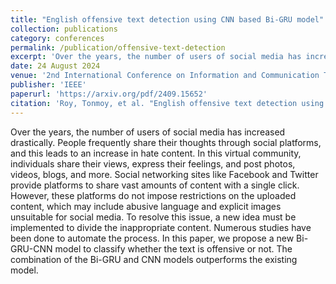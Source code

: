 ```yaml
---
title: "English offensive text detection using CNN based Bi-GRU model"
collection: publications
category: conferences
permalink: /publication/offensive-text-detection
excerpt: 'Over the years, the number of users of social media has increased drastically. People frequently share their thoughts through social platforms, and this leads to an increase in hate content. In this virtual community, individuals share their views, express their feelings, and post photos, videos, blogs, and more. Social networking'
date: 24 August 2024
venue: '2nd International Conference on Information and Communication Technology (ICICT)'
publisher: 'IEEE'
paperurl: 'https://arxiv.org/pdf/2409.15652'
citation: 'Roy, Tonmoy, et al. "English offensive text detection using CNN based Bi-GRU model." arXiv preprint arXiv:2409.15652 (2024).'
---
```


Over the years, the number of users of social media has increased drastically. People frequently share their thoughts through social platforms, and this leads to an increase in hate content. In this virtual community, individuals share their views, express their feelings, and post photos, videos, blogs, and more. Social networking sites like Facebook and Twitter provide platforms to share vast amounts of content with a single click. However, these platforms do not impose restrictions on the uploaded content, which may include abusive language and explicit images unsuitable for social media. To resolve this issue, a new idea must be implemented to divide the inappropriate content. Numerous studies have been done to automate the process. In this paper, we propose a new Bi-GRU-CNN model to classify whether the text is offensive or not. The combination of the Bi-GRU and CNN models outperforms the existing model.
